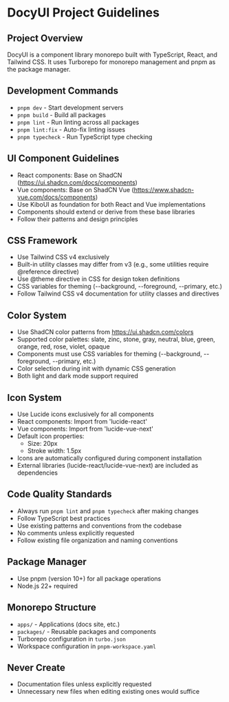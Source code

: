 # DocyUI Project Guidelines

## Project Overview
DocyUI is a component library monorepo built with TypeScript, React, and Tailwind CSS. It uses Turborepo for monorepo management and pnpm as the package manager.

## Development Commands
- `pnpm dev` - Start development servers
- `pnpm build` - Build all packages
- `pnpm lint` - Run linting across all packages
- `pnpm lint:fix` - Auto-fix linting issues
- `pnpm typecheck` - Run TypeScript type checking

## UI Component Guidelines
- React components: Base on ShadCN (https://ui.shadcn.com/docs/components)
- Vue components: Base on ShadCN Vue (https://www.shadcn-vue.com/docs/components)
- Use KiboUI as foundation for both React and Vue implementations
- Components should extend or derive from these base libraries
- Follow their patterns and design principles

## CSS Framework
- Use Tailwind CSS v4 exclusively
- Built-in utility classes may differ from v3 (e.g., some utilities require @reference directive)
- Use @theme directive in CSS for design token definitions
- CSS variables for theming (--background, --foreground, --primary, etc.)
- Follow Tailwind CSS v4 documentation for utility classes and directives

## Color System
- Use ShadCN color patterns from https://ui.shadcn.com/colors
- Supported color palettes: slate, zinc, stone, gray, neutral, blue, green, orange, red, rose, violet, opaque
- Components must use CSS variables for theming (--background, --foreground, --primary, etc.)
- Color selection during init with dynamic CSS generation
- Both light and dark mode support required

## Icon System
- Use Lucide icons exclusively for all components
- React components: Import from 'lucide-react'
- Vue components: Import from 'lucide-vue-next'
- Default icon properties:
  - Size: 20px
  - Stroke width: 1.5px
- Icons are automatically configured during component installation
- External libraries (lucide-react/lucide-vue-next) are included as dependencies

## Code Quality Standards
- Always run `pnpm lint` and `pnpm typecheck` after making changes
- Follow TypeScript best practices
- Use existing patterns and conventions from the codebase
- No comments unless explicitly requested
- Follow existing file organization and naming conventions

## Package Manager
- Use pnpm (version 10+) for all package operations
- Node.js 22+ required

## Monorepo Structure
- `apps/` - Applications (docs site, etc.)
- `packages/` - Reusable packages and components
- Turborepo configuration in `turbo.json`
- Workspace configuration in `pnpm-workspace.yaml`

## Never Create
- Documentation files unless explicitly requested
- Unnecessary new files when editing existing ones would suffice